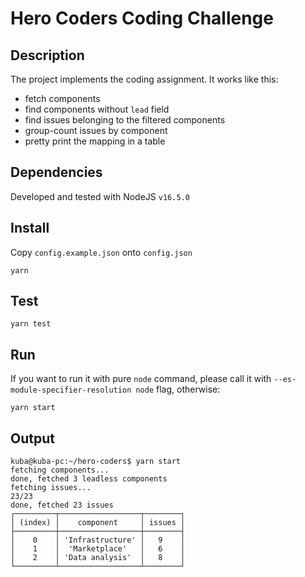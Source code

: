 # Hero Coders Coding Challenge

## Description
The project implements the coding assignment. It works like this:
- fetch components
- find components without `lead` field
- find issues belonging to the filtered components
- group-count issues by component
- pretty print the mapping in a table

## Dependencies
Developed and tested with NodeJS `v16.5.0`

## Install
Copy `config.example.json` onto `config.json`

`yarn`

## Test
`yarn test`

## Run
If you want to run it with pure `node` command, please call it with `--es-module-specifier-resolution node` flag, otherwise:

`yarn start`

## Output
```
kuba@kuba-pc:~/hero-coders$ yarn start
fetching components...
done, fetched 3 leadless components
fetching issues...
23/23
done, fetched 23 issues
┌─────────┬──────────────────┬────────┐
│ (index) │    component     │ issues │
├─────────┼──────────────────┼────────┤
│    0    │ 'Infrastructure' │   9    │
│    1    │  'Marketplace'   │   6    │
│    2    │ 'Data analysis'  │   8    │
└─────────┴──────────────────┴────────┘
```